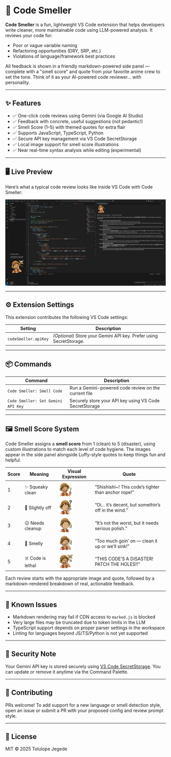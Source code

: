 # 🧼 Code Smeller

**Code Smeller** is a fun, lightweight VS Code extension that helps developers write cleaner, more maintainable code using LLM-powered analysis. It reviews your code for:

- Poor or vague variable naming
- Refactoring opportunities (DRY, SRP, etc.)
- Violations of language/framework best practices

All feedback is shown in a friendly markdown-powered side panel — complete with a "smell score" and quote from your favorite anime crew to set the tone. Think of it as your AI-powered code reviewer... with personality.

---

## ✨ Features

- ✅ One-click code reviews using Gemini (via Google AI Studio)
- ✅ Feedback with concrete, useful suggestions (not pedantic!)
- ✅ Smell Score (1–5) with themed quotes for extra flair
- ✅ Supports JavaScript, TypeScript, Python
- ✅ Secure API key management via VS Code SecretStorage
- ✅ Local image support for smell score illustrations
- ✅ Near real-time syntax analysis while editing (experimental)

---

## 🖥️ Live Preview

Here’s what a typical code review looks like inside VS Code with Code Smeller:

![Code Smeller in Action](resources/codesmellerscreenshot.png)

---

## ⚙️ Extension Settings

This extension contributes the following VS Code settings:

| Setting              | Description                                                         |
| -------------------- | ------------------------------------------------------------------- |
| `codeSmeller.apiKey` | _(Optional)_ Store your Gemini API key. Prefer using SecretStorage. |

---

## 📦 Commands

| Command                            | Description                                             |
| ---------------------------------- | ------------------------------------------------------- |
| `Code Smeller: Smell Code`         | Run a Gemini-powered code review on the current file    |
| `Code Smeller: Set Gemini API Key` | Securely store your API key using VS Code SecretStorage |

---

## 🖼️ Smell Score System

Code Smeller assigns a **smell score** from 1 (clean) to 5 (disaster), using custom illustrations to match each level of code hygiene. The images appear in the side panel alongside Luffy-style quotes to keep things fun and helpful.

| Score | Meaning           | Visual Expression                         | Quote                                                |
| ----- | ----------------- | ----------------------------------------- | ---------------------------------------------------- |
| 1     | ✨ Squeaky clean  | <img src="resources/img1.png" width="48"> | “Shishishi~! This code’s tighter than anchor rope!”  |
| 2     | 🧐 Slightly off   | <img src="resources/img2.png" width="48"> | “Oi... it’s decent, but somethin’s off in the wind.” |
| 3     | 😐 Needs cleanup  | <img src="resources/img3.png" width="48"> | “It’s not the worst, but it needs serious polish.”   |
| 4     | 🤢 Smelly         | <img src="resources/img4.png" width="48"> | “Too much goin’ on — clean it up or we’ll sink!”     |
| 5     | ☠️ Code is lethal | <img src="resources/img5.png" width="48"> | “THIS CODE’S A DISASTER! PATCH THE HOLES!!”          |

Each review starts with the appropriate image and quote, followed by a markdown-rendered breakdown of real, actionable feedback.

---

## 🐞 Known Issues

- Markdown rendering may fail if CDN access to `marked.js` is blocked
- Very large files may be truncated due to token limits in the LLM
- TypeScript support depends on proper parser settings in the workspace
- Linting for languages beyond JS/TS/Python is not yet supported

---

## 🔐 Security Note

Your Gemini API key is stored securely using [VS Code SecretStorage](https://code.visualstudio.com/api/references/vscode-api#SecretStorage). You can update or remove it anytime via the Command Palette.

---

## 🤝 Contributing

PRs welcome! To add support for a new language or smell detection style, open an issue or submit a PR with your proposed config and review prompt style.

---

## 📜 License

MIT © 2025 Tolulope Jegede
